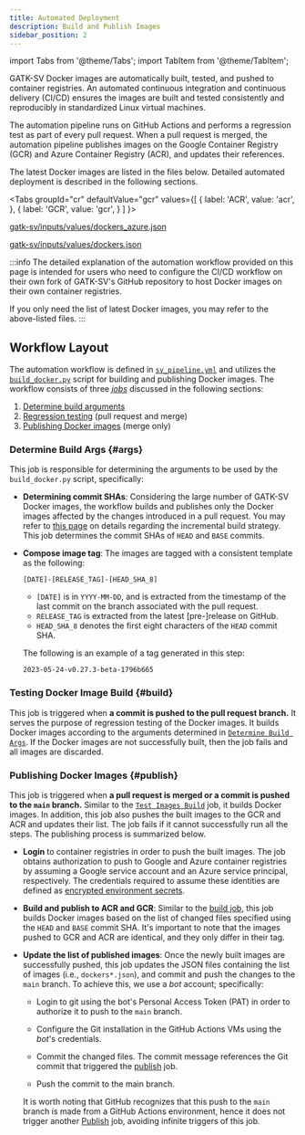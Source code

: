 ```yaml
---
title: Automated Deployment
description: Build and Publish Images
sidebar_position: 2
---
```


import Tabs from '@theme/Tabs';
import TabItem from '@theme/TabItem';


GATK-SV Docker images are automatically built, tested, and pushed to 
container registries. An automated continuous 
integration and continuous delivery (CI/CD) ensures the 
images are built and tested consistently and reproducibly in standardized Linux virtual machines.


The automation pipeline runs on GitHub Actions and performs a regression 
test as part of every pull request. When a pull request is merged, the automation 
pipeline publishes images on the Google Container Registry (GCR) 
and Azure Container Registry (ACR), and updates their references.


The latest Docker images are listed in the files below. 
Detailed automated deployment is described in the following sections.

<Tabs
 groupId="cr"
 defaultValue="gcr"
 values={[
  { label: 'ACR', value: 'acr', },
  { label: 'GCR', value: 'gcr', }
 ]
}>
 <TabItem value="acr">

 
 [gatk-sv/inputs/values/dockers_azure.json](https://github.com/broadinstitute/gatk-sv/blob/main/inputs/values/dockers_azure.json)
 

 </TabItem>
 <TabItem value="gcr">

 [gatk-sv/inputs/values/dockers.json](https://github.com/broadinstitute/gatk-sv/blob/main/inputs/values/dockers.json)
 

 </TabItem>
</Tabs>


:::info
The detailed explanation of the automation workflow provided on this page
is intended for users who need to configure the CI/CD workflow on
their own fork of GATK-SV's GitHub repository to host Docker images on 
their own container registries.


If you only need the list of latest Docker images, you may refer to the above-listed files.
:::


## Workflow Layout

The automation workflow is defined in 
[`sv_pipeline.yml`](https://github.com/broadinstitute/gatk-sv/blob/main/.github/workflows/sv_pipeline_docker.yml) 
and utilizes the 
[`build_docker.py`](https://github.com/broadinstitute/gatk-sv/blob/main/scripts/docker/build_docker.py)
script for building and publishing Docker images.
The workflow consists of three 
[_jobs_](https://docs.github.com/en/actions/learn-github-actions/workflow-syntax-for-github-actions#jobs) 
discussed in the following sections:

1. [Determine build arguments](#args)
2. [Regression testing](#build) (pull request and merge)
3. [Publishing Docker images](#publish) (merge only)

### Determine Build Args {#args}
This job is responsible for determining the arguments to be used by the 
`build_docker.py` script, specifically:

- **Determining commit SHAs**:
  Considering the large number of GATK-SV Docker images, 
  the workflow builds and publishes only the 
  Docker images affected by the changes introduced 
  in a pull request.
  You may refer to [this page](/docs/advanced/docker/images#incremental) 
  on details regarding the incremental build strategy.
  This job determines the commit SHAs of `HEAD` and `BASE`
  commits.

- **Compose image tag**:
  The images are tagged with a consistent template as the following:
  
  ```
  [DATE]-[RELEASE_TAG]-[HEAD_SHA_8]
  ```

  - `[DATE]` is in `YYYY-MM-DD`, and is extracted 
  from the timestamp of the last commit on the branch associated 
  with the pull request. 
  - `RELEASE_TAG` is extracted from the
  latest [pre-]release on GitHub.
  - `HEAD_SHA_8` denotes the first eight characters 
  of the `HEAD` commit SHA. 
  
  The following is an example of a tag generated
  in this step:
  
  ```
  2023-05-24-v0.27.3-beta-1796b665
  ```
  

### Testing Docker Image Build {#build}

This job is triggered when **a commit is pushed to the pull request branch.**
It serves the purpose of regression testing of the Docker images.
It builds Docker images according to the arguments determined in [`Determine Build Args`](#args). 
If the Docker images are not successfully built, then the 
job fails and all images are discarded.


### Publishing Docker Images {#publish}

This job is triggered when **a pull request is merged or a commit is pushed to the `main` branch.**
Similar to the [`Test Images Build`](#build) job, 
it builds Docker images. In addition, 
this job also pushes the built images to the GCR and ACR 
and updates their list. 
The job fails if it cannot successfully run all the steps.
The publishing process is summarized below.
  

- **Login**
  to container registries in order to push the built images.
  The job obtains authorization to push to Google and Azure container registries 
  by assuming a Google service account and an Azure service principal, respectively. 
  The credentials required to assume these identities are defined as 
  [encrypted environment secrets](https://docs.github.com/en/actions/security-guides/encrypted-secrets).


- **Build and publish to ACR and GCR**:
  Similar to the [build job](#build), this job builds Docker images 
  based on the list of changed files specified using the 
  `HEAD` and `BASE` commit SHA. It's important to note 
  that the images pushed to GCR and ACR are identical, and they only differ in their tag.

- **Update the list of published images**:
  Once the newly built images are successfully pushed, 
  this job updates the JSON files containing the list of images (i.e., `dockers*.json`),
  and commit and push the changes to the `main` branch.
  To achieve this, we use a _bot_ account; specifically:

  - Login to git using the bot's Personal Access Token (PAT)
    in order to authorize it to push to the `main` branch.
  
  - Configure the Git installation in the GitHub Actions VMs using the _bot_'s credentials. 

  - Commit the changed files. The commit message references the 
    Git commit that triggered the [publish](#publish) job. 
  
  - Push the commit to the main branch.
  
  It is worth noting that GitHub recognizes that this push to the `main` branch is made from a GitHub 
  Actions environment, hence it does not trigger another [Publish](#publish) job,
  avoiding infinite triggers of this job.
